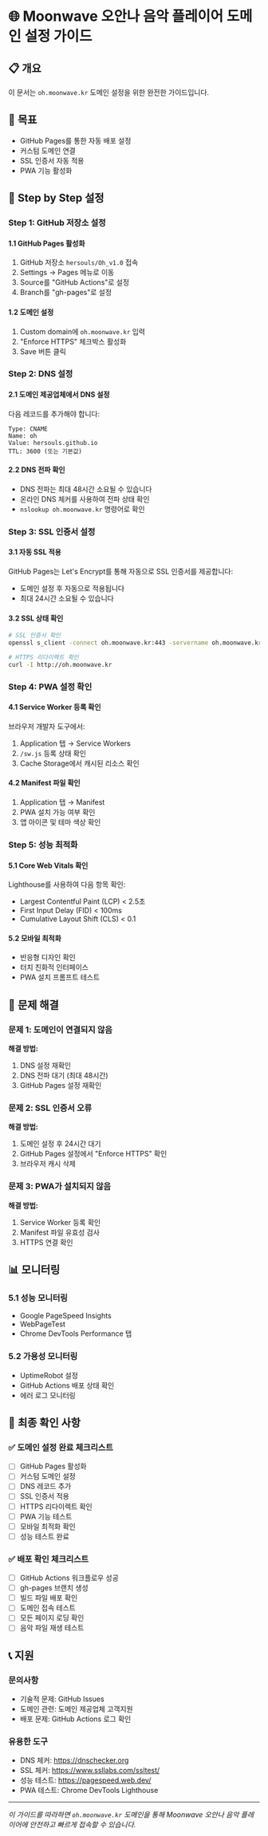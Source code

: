 # 🌐 Moonwave 오안나 음악 플레이어 도메인 설정 가이드

## 📋 개요
이 문서는 `oh.moonwave.kr` 도메인 설정을 위한 완전한 가이드입니다.

## 🎯 목표
- GitHub Pages를 통한 자동 배포 설정
- 커스텀 도메인 연결
- SSL 인증서 자동 적용
- PWA 기능 활성화

## 🚀 Step by Step 설정

### Step 1: GitHub 저장소 설정

#### 1.1 GitHub Pages 활성화
1. GitHub 저장소 `hersouls/Oh_v1.0` 접속
2. Settings → Pages 메뉴로 이동
3. Source를 "GitHub Actions"로 설정
4. Branch를 "gh-pages"로 설정

#### 1.2 도메인 설정
1. Custom domain에 `oh.moonwave.kr` 입력
2. "Enforce HTTPS" 체크박스 활성화
3. Save 버튼 클릭

### Step 2: DNS 설정

#### 2.1 도메인 제공업체에서 DNS 설정
다음 레코드를 추가해야 합니다:

```
Type: CNAME
Name: oh
Value: hersouls.github.io
TTL: 3600 (또는 기본값)
```

#### 2.2 DNS 전파 확인
- DNS 전파는 최대 48시간 소요될 수 있습니다
- 온라인 DNS 체커를 사용하여 전파 상태 확인
- `nslookup oh.moonwave.kr` 명령어로 확인

### Step 3: SSL 인증서 설정

#### 3.1 자동 SSL 적용
GitHub Pages는 Let's Encrypt를 통해 자동으로 SSL 인증서를 제공합니다:
- 도메인 설정 후 자동으로 적용됩니다
- 최대 24시간 소요될 수 있습니다

#### 3.2 SSL 상태 확인
```bash
# SSL 인증서 확인
openssl s_client -connect oh.moonwave.kr:443 -servername oh.moonwave.kr

# HTTPS 리다이렉트 확인
curl -I http://oh.moonwave.kr
```

### Step 4: PWA 설정 확인

#### 4.1 Service Worker 등록 확인
브라우저 개발자 도구에서:
1. Application 탭 → Service Workers
2. `/sw.js` 등록 상태 확인
3. Cache Storage에서 캐시된 리소스 확인

#### 4.2 Manifest 파일 확인
1. Application 탭 → Manifest
2. PWA 설치 가능 여부 확인
3. 앱 아이콘 및 테마 색상 확인

### Step 5: 성능 최적화

#### 5.1 Core Web Vitals 확인
Lighthouse를 사용하여 다음 항목 확인:
- Largest Contentful Paint (LCP) < 2.5초
- First Input Delay (FID) < 100ms
- Cumulative Layout Shift (CLS) < 0.1

#### 5.2 모바일 최적화
- 반응형 디자인 확인
- 터치 친화적 인터페이스
- PWA 설치 프롬프트 테스트

## 🔧 문제 해결

### 문제 1: 도메인이 연결되지 않음
**해결 방법:**
1. DNS 설정 재확인
2. DNS 전파 대기 (최대 48시간)
3. GitHub Pages 설정 재확인

### 문제 2: SSL 인증서 오류
**해결 방법:**
1. 도메인 설정 후 24시간 대기
2. GitHub Pages 설정에서 "Enforce HTTPS" 확인
3. 브라우저 캐시 삭제

### 문제 3: PWA가 설치되지 않음
**해결 방법:**
1. Service Worker 등록 확인
2. Manifest 파일 유효성 검사
3. HTTPS 연결 확인

## 📊 모니터링

### 5.1 성능 모니터링
- Google PageSpeed Insights
- WebPageTest
- Chrome DevTools Performance 탭

### 5.2 가용성 모니터링
- UptimeRobot 설정
- GitHub Actions 배포 상태 확인
- 에러 로그 모니터링

## 🎯 최종 확인 사항

### ✅ 도메인 설정 완료 체크리스트
- [ ] GitHub Pages 활성화
- [ ] 커스텀 도메인 설정
- [ ] DNS 레코드 추가
- [ ] SSL 인증서 적용
- [ ] HTTPS 리다이렉트 확인
- [ ] PWA 기능 테스트
- [ ] 모바일 최적화 확인
- [ ] 성능 테스트 완료

### ✅ 배포 확인 체크리스트
- [ ] GitHub Actions 워크플로우 성공
- [ ] gh-pages 브랜치 생성
- [ ] 빌드 파일 배포 확인
- [ ] 도메인 접속 테스트
- [ ] 모든 페이지 로딩 확인
- [ ] 음악 파일 재생 테스트

## 📞 지원

### 문의사항
- 기술적 문제: GitHub Issues
- 도메인 관련: 도메인 제공업체 고객지원
- 배포 문제: GitHub Actions 로그 확인

### 유용한 도구
- DNS 체커: https://dnschecker.org
- SSL 체커: https://www.ssllabs.com/ssltest/
- 성능 테스트: https://pagespeed.web.dev/
- PWA 테스트: Chrome DevTools Lighthouse

---

*이 가이드를 따라하면 `oh.moonwave.kr` 도메인을 통해 Moonwave 오안나 음악 플레이어에 안전하고 빠르게 접속할 수 있습니다.*